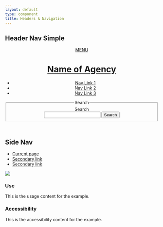 ```yaml
---
layout: default
type: component
title: Headers & Navigation
---
```


<div class="preview">

  <h2>Header Nav Simple</h2>

  <header role="banner">
    <a class="usa-menu-btn" id="menu-btn" href="#">MENU</a>
    <div class="usa-grid">
      <div class="usa-width-one-sixth" id="logo">
        <a href="javascript:void(0)" accesskey="1" aria-label="Home">
          <h1 class="usa-header-title">Name of Agency</h1>
        </a>
      </div>
      <nav class="usa-nav-primary usa-width-one-half" role="navigation">
        <ul class="usa-nav-list usa-unstyled-list">
          <li>
            <a href="javascript:void(0)">Nav Link 1</a>
          </li>
          <li>
            <a href="javascript:void(0)">Nav Link 2</a>
          </li>
          <li>
            <a href="javascript:void(0)">Nav Link 3</a>
          </li>
        </ul>
      </nav>
      <div  class="usa-width-one-third">
        <form class="usa-search usa-search-small">           
          <fieldset>
            <legend class="usa-sr-only">Search</legend>
            <label for="search-field-small">Search</label>
            <div class="usa-search-bar">
              <input class="usa-search-input-small" type="search" id="search-field-small" class="usa-search-field">
              <button class="usa-search-submit usa-search-submit-small" type="submit">
                <span class="usa-sr-only">Search</span>
              </button>
            </div>
          </fieldset>
        </form>
      </div>
    </div>
  </header>

  <h2>Side Nav</h2>

  <div class="usa-grid">
    <aside class="side_nav usa-width-one-sixth">
      <ul class="usa-nav-list usa-unstyled-list">
        <li>
          <a class="usa-current-page" href="javascript:void(0)">Current page</a>
        </li>
        <li>
          <a href="javascript:void(0)">Secondary link</a>
        </li>
        <li>
          <a href="javascript:void(0)">Secondary link</a>
        </li>
      </ul>
    </aside>
    <main class="usa-width-five-sixths">
    </main>
  </div>

  <img src="{{ site.baseurl }}/assets/img/static/HeaderNav_FullUI_v1-930width.png">
</div>

<div class="usa-grid">
  <div class="usa-width-one-half">
    <h3>Use</h3>
    <p>This is the usage content for the example.</p>
  </div>
  <div class="usa-width-one-half">
    <h3>Accessibility</h3>
    <p>This is the accessibility content for the example.</p>
  </div>  
</div>